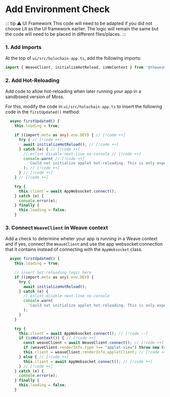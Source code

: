 # Add Environment Check

::: tip ⚠️ UI Framework
This code will need to be adapted if you did not choose Lit as the UI framework earlier. The logic will remain the same but the code will need to be placed in different files/places.
:::

### 1. Add Imports

At the top of `ui/src/holochain-app.ts`, add the following imports:

<!-- DOCS_TODO Rename -->

```typescript
import { WeaveClient, initializeHotReload, isWeContext } from '@theweave/api'; // [!code ++]
```

### 2. Add Hot-Reloading

Add code to allow hot-reloading when later running your app in a sandboxed version of Moss.

For this, modify the code in `ui/src/holochain-app.ts` to insert the following code in the `firstUpdated()` method:

```typescript
  async firstUpdated() {
    this.loading = true;

    if ((import.meta as any).env.DEV) { // [!code ++]
      try { // [!code ++]
        await initializeHotReload(); // [!code ++]
      } catch (e) { // [!code ++]
        // eslint-disable-next-line no-console // [!code ++]
        console.warn( // [!code ++]
          'Could not initialize applet hot-reloading. This is only expected to work in a We context in dev mode.' // [!code ++]
        ); // [!code ++]
      } // [!code ++]
    } // [!code ++]

    try {
      this.client = await AppWebsocket.connect();
    } catch (e) {
      console.error(e);
    } finally {
      this.loading = false;
    }
```

### 3. Connect `WeaveClient` in Weave context

Add a check to determine wheter your app is running in a Weave context and if yes, connect the `WeaveClient` and use the app websocket connection that it contains instead of connecting with the `AppWebsocket` class.

```typescript
  async firstUpdated() {
    this.loading = true;

    // insert hot-reloading logic here
    if ((import.meta as any).env.DEV) {
      try {
        await initializeHotReload();
      } catch (e) {
        // eslint-disable-next-line no-console
        console.warn(
          'Could not initialize applet hot-reloading. This is only expected to work in a We context in dev mode.'
        );
      }
    }

    try {
      this.client = await AppWebsocket.connect(); // [!code --]
      if (isWeContext()) { // [!code ++]
        const weaveClient = await WeaveClient.connect(); // [!code ++]
        if (weaveClient.renderInfo.type !== "applet-view") throw new Error("This Tool does not implement cross-group views yet"); // [!code ++]
        this.client = weaveClient.renderInfo.appletClient; // [!code ++]
      } else { // [!code ++]
        this.client = await AppWebsocket.connect(); // [!code ++]
      } // [!code ++]
    } catch (e) {
      console.error(e);
    } finally {
      this.loading = false;
    }
```
